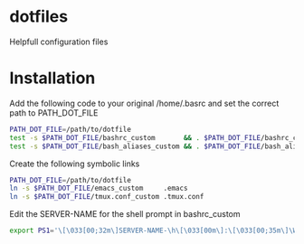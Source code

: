 # dotfiles
Helpfull configuration files 


# Installation

Add the following code to your original /home/.basrc and set the correct path to PATH_DOT_FILE
```bash
PATH_DOT_FILE=/path/to/dotfile
test -s $PATH_DOT_FILE/bashrc_custom       && . $PATH_DOT_FILE/bashrc_custom       || true
test -s $PATH_DOT_FILE/bash_aliases_custom && . $PATH_DOT_FILE/bash_aliases_custom || true
```

Create the following symbolic links 
```bash
PATH_DOT_FILE=/path/to/dotfile
ln -s $PATH_DOT_FILE/emacs_custom     .emacs
ln -s $PATH_DOT_FILE/tmux.conf_custom .tmux.conf
```

Edit the SERVER-NAME for the shell prompt in bashrc_custom
```bash
export PS1='\[\033[00;32m\]SERVER-NAME-\h\[\033[00m\]:\[\033[00;35m\]\W \[\033[00m\](\[\033[00;36m\]`git branch 2>/dev/null|cut -f2 -d\* -s | sed -e "s/ //"`\[\033[00m\]) $ '
```
